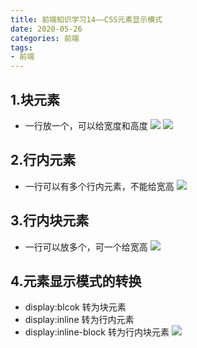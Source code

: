 ```yaml
---
title: 前端知识学习14——CSS元素显示模式
date: 2020-05-26
categories: 前端
tags: 
- 前端
---
```

## 1.块元素
* 一行放一个，可以给宽度和高度
![](https://jiapeiyang.oss-cn-beijing.aliyuncs.com/img/20200526104715.png)
![](https://jiapeiyang.oss-cn-beijing.aliyuncs.com/img/20200526104725.png)

## 2.行内元素
* 一行可以有多个行内元素，不能给宽高
![](https://jiapeiyang.oss-cn-beijing.aliyuncs.com/img/20200526104814.png)

## 3.行内块元素
* 一行可以放多个，可一个给宽高
![](https://jiapeiyang.oss-cn-beijing.aliyuncs.com/img/20200526104852.png)

## 4.元素显示模式的转换
* display:blcok 转为块元素
* display:inline 转为行内元素
* display:inline-block 转为行内块元素
![](https://jiapeiyang.oss-cn-beijing.aliyuncs.com/img/20200526104957.png)